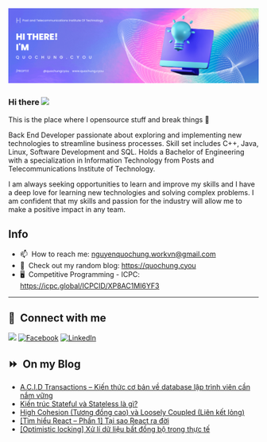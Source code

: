 <img src="header.png"></img>
---
### Hi there <a href="https://www.quochung.cyou/"><img src="https://media.giphy.com/media/hvRJCLFzcasrR4ia7z/giphy.gif" width="5%"></a>
This is the place where I opensource stuff and break things :rofl: 

Back End Developer passionate about exploring and implementing new technologies to streamline business processes. Skill set includes C++, Java, Linux, Software Development and SQL. Holds a Bachelor of Engineering with a specialization in Information Technology from Posts and Telecommunications Institute of Technology.

I am always seeking opportunities to learn and improve my skills and I have a deep love for learning new technologies and solving complex problems. I am confident that my skills and passion for the industry will allow me to make a positive impact in any team.


## Info
- 📫 &nbsp;How to reach me: nguyenquochung.workvn@gmail.com
- 🔗 &nbsp;Check out my random blog: https://quochung.cyou
- 🖥️ &nbsp;Competitive Programming - ICPC: https://icpc.global/ICPCID/XP8AC1MI6YF3
---

## 🔗 &nbsp;**Connect with me**


<a href="mailto:nguyenquochung.workvn@gmail.com"><img src="https://img.shields.io/badge/e‑mail-D14836.svg?style=for-the-badge&logo=GMail&logoColor=white"/></a>
[![Facebook](https://img.shields.io/badge/Facebook-1877F2?style=for-the-badge&logo=facebook&logoColor=white)](https://facebook.com/quochung.cyou) 
[![LinkedIn](https://img.shields.io/badge/LinkedIn-0077B5?style=for-the-badge&logo=linkedin&logoColor=white)](https://linkedin.com/in/quochungcyou) 


## ⏩ &nbsp;On my Blog
<!-- BLOG-POST-LIST:START -->
- [A.C.I.D Transactions – Kiến thức cơ bản về database lập trình viên cần nắm vững](https://quochung.cyou/a-c-i-d-transactions-kien-thuc-co-ban-ve-database-lap-trinh-vien-can-nam-vung/)
- [Kiến trúc Stateful và Stateless là gì?](https://quochung.cyou/kien-truc-stateful-va-stateless-la-gi/)
- [High Cohesion &lpar;Tương đồng cao&rpar; và Loosely Coupled &lpar;Liên kết lỏng&rpar;](https://quochung.cyou/high-cohesion-tuong-dong-cao-va-loosely-coupled-lien-ket-long/)
- [[Tìm hiểu React – Phần 1] Tại sao React ra đời](https://quochung.cyou/tim-hieu-react-phan-1-tai-sao-react-ra-doi/)
- [[Optimistic locking] Xử lí dữ liệu bất đồng bộ trong thực tế](https://quochung.cyou/optimistic-locking-xu-li-du-lieu-bat-dong-bo-trong-thuc-te/)
<!-- BLOG-POST-LIST:END -->


